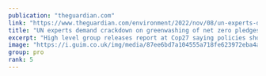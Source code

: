 ```yaml
---
publication: "theguardian.com"
link: "https://www.theguardian.com/environment/2022/nov/08/un-experts-demand-crackdown-on-greenwashing-of-net-zero-pledges-cop27"
title: "UN experts demand crackdown on greenwashing of net zero pledges"
excerpt: "High level group releases report at Cop27 saying policies should be ‘about cutting emissions, not corners’"
image: "https://i.guim.co.uk/img/media/87ee6bd7a104555a718fe623972eba4a00c17f87/234_0_3266_1961/master/3266.jpg?width=1200&height=630&quality=85&auto=format&fit=crop&overlay-align=bottom%2Cleft&overlay-width=100p&overlay-base64=L2ltZy9zdGF0aWMvb3ZlcmxheXMvdGctZGVmYXVsdC5wbmc&enable=upscale&s=065795dbfbfe174c32604b148201e5a1"
group: pro
rank: 5
---
```

